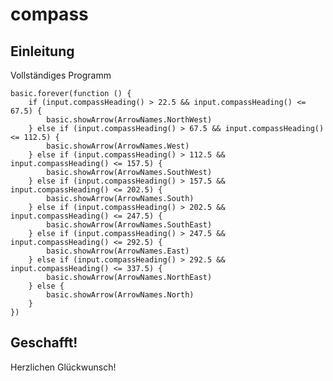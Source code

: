 # compass

## Einleitung

Vollständiges Programm

```blocks
basic.forever(function () {
    if (input.compassHeading() > 22.5 && input.compassHeading() <= 67.5) {
        basic.showArrow(ArrowNames.NorthWest)
    } else if (input.compassHeading() > 67.5 && input.compassHeading() <= 112.5) {
        basic.showArrow(ArrowNames.West)
    } else if (input.compassHeading() > 112.5 && input.compassHeading() <= 157.5) {
        basic.showArrow(ArrowNames.SouthWest)
    } else if (input.compassHeading() > 157.5 && input.compassHeading() <= 202.5) {
        basic.showArrow(ArrowNames.South)
    } else if (input.compassHeading() > 202.5 && input.compassHeading() <= 247.5) {
        basic.showArrow(ArrowNames.SouthEast)
    } else if (input.compassHeading() > 247.5 && input.compassHeading() <= 292.5) {
        basic.showArrow(ArrowNames.East)
    } else if (input.compassHeading() > 292.5 && input.compassHeading() <= 337.5) {
        basic.showArrow(ArrowNames.NorthEast)
    } else {
        basic.showArrow(ArrowNames.North)
    }
})
```

## Geschafft!

Herzlichen Glückwunsch!

<script src="https://makecode.com/gh-pages-embed.js"></script>
<script>makeCodeRender("{{ site.makecode.home_url }}", "{{ site.github.owner_name }}/{{ site.github.repository_name }}");</script>
